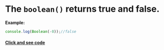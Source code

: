# The `boolean()` returns true and false.
**Example:**
```js
console.log(Boolean(-0));//false
```
#### [Click and see code](/2.coersion/4.toboolean/app.js)